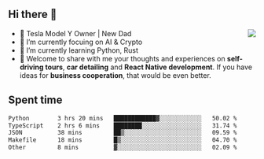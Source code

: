 ## Hi there 👋
<img align="right" src="https://github-readme-stats.vercel.app/api?username=ljunb&show_icons=true&icon_color=CE1D2D&text_color=718096&bg_color=00000000&hide_title=true&hide_border=true" />

- 🚗 Tesla Model Y Owner | New Dad
- 🔭 I’m currently focuing on AI & Crypto
- 🌱 I’m currently learning Python, Rust
- 💬 Welcome to share with me your thoughts and experiences on **self-driving tours**, **car detailing** and **React Native development**. If you have ideas for **business cooperation**, that would be even better.




## Spent time
<!--START_SECTION:waka-->

```txt
Python        3 hrs 20 mins   ████████████▓░░░░░░░░░░░░   50.02 %
TypeScript    2 hrs 6 mins    ████████░░░░░░░░░░░░░░░░░   31.74 %
JSON          38 mins         ██▒░░░░░░░░░░░░░░░░░░░░░░   09.59 %
Makefile      18 mins         █▒░░░░░░░░░░░░░░░░░░░░░░░   04.70 %
Other         8 mins          ▓░░░░░░░░░░░░░░░░░░░░░░░░   02.09 %
```

<!--END_SECTION:waka-->
